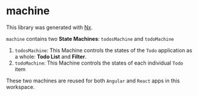 # machine

This library was generated with [Nx](https://nx.dev).

`machine` contains two **State Machines**: `todosMachine` and `todoMachine`

1. `todosMachine`: This Machine controls the states of the `Todo` application as a whole: **Todo List** and **Filter**.
2. `todoMachine`: This Machine controls the states of each individual `Todo` item

These two machines are reused for both `Angular` and `React` apps in this workspace.
